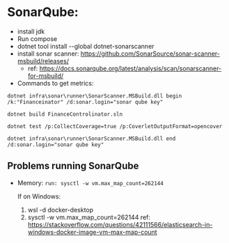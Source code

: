
# SonarQube:
- install jdk
- Run compose
- dotnet tool install --global dotnet-sonarscanner
- install sonar scanner: https://github.com/SonarSource/sonar-scanner-msbuild/releases/
	- ref: https://docs.sonarqube.org/latest/analysis/scan/sonarscanner-for-msbuild/
- Commands to get metrics:
```
dotnet infra\sonar\runner\SonarScanner.MSBuild.dll begin /k:"Financeinator" /d:sonar.login="sonar qube key"

dotnet build FinanceControlinator.sln

dotnet test /p:CollectCoverage=true /p:CoverletOutputFormat=opencover

dotnet infra\sonar\runner\SonarScanner.MSBuild.dll end /d:sonar.login="sonar qube key" 

```

## Problems running SonarQube

- Memory:
``` run: sysctl -w vm.max_map_count=262144 ```

	If on Windows:
	1) wsl -d docker-desktop
	2) sysctl -w vm.max_map_count=262144
	ref: https://stackoverflow.com/questions/42111566/elasticsearch-in-windows-docker-image-vm-max-map-count